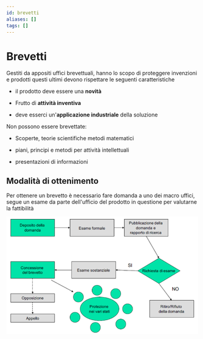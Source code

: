 ```yaml
---
id: brevetti
aliases: []
tags: []
---
```


# Brevetti

Gestiti da appositi uffici brevettuali, hanno lo scopo di proteggere invenzioni e prodotti questi ultimi devono rispettare le seguenti caratteristiche

- il prodotto deve essere una **novità**

- Frutto di **attività inventiva**

- deve esserci un'**applicazione industriale** della soluzione

Non possono essere brevettate:

- Scoperte, teorie scientifiche metodi matematici

- piani, principi e metodi per attività intellettuali

- presentazioni di informazioni

## Modalità di ottenimento

Per ottenere un brevetto è necessario fare domanda a uno dei macro uffici, segue un esame da parte dell'ufficio del prodotto in questione per valutarne la fattibilità

![](assets/gip/Pasted%20image%2020231216164426.png)
